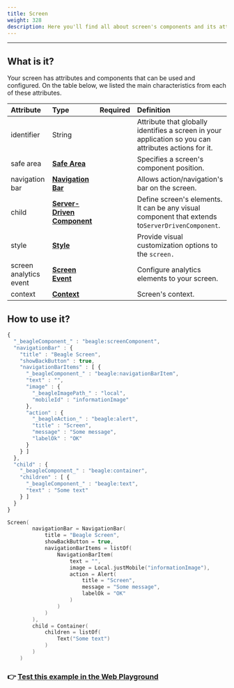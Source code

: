```yaml
---
title: Screen
weight: 328
description: Here you'll find all about screen's components and its attributes details.
---
```


---

## What is it?

Your screen has attributes and components that can be used and configured. On the table below, we listed the main characteristics from each of these attributes. 

| **Attribute** | **Type** | Required | **Definition** |
| :--- | :--- | :--- | :--- |
| identifier | String |  | Attribute that globally identifies a screen in your application so you can attributes actions for it. |
| safe area | [**Safe Area**](./#safe-area) |  | Specifies a screen's component position. |
| navigation bar | [**Navigation Bar**](./#navigation-bar) |  | Allows action/navigation's bar on the screen. |
| child | [**Server-Driven Component**](../components/) |  | Define screen's elements. It can be any visual component that extends to`ServerDrivenComponent`. |
| style | [**Style**](../widget.md#atributos-do-style) |  | Provide visual customization options to the `screen.` |
| screen analytics event | [**Screen Event**](../analytics.md#opcao-screenview) |  | Configure analytics elements to your screen. |
| context | [**Context**](../context.md) |  | Screen's context. |

## How to use it?



```javascript
{
  "_beagleComponent_" : "beagle:screenComponent",
  "navigationBar" : {
    "title" : "Beagle Screen",
    "showBackButton" : true,
    "navigationBarItems" : [ {
      "_beagleComponent_" : "beagle:navigationBarItem",
      "text" : "",
      "image" : {
        "_beagleImagePath_" : "local",
        "mobileId" : "informationImage"
      },
      "action" : {
        "_beagleAction_" : "beagle:alert",
        "title" : "Screen",
        "message" : "Some message",
        "labelOk" : "OK"
      }
    } ]
  },
  "child" : {
    "_beagleComponent_" : "beagle:container",
    "children" : [ {
      "_beagleComponent_" : "beagle:text",
      "text" : "Some text"
    } ]
  }
}
```



```kotlin
Screen(
        navigationBar = NavigationBar(
            title = "Beagle Screen",
            showBackButton = true,
            navigationBarItems = listOf(
                NavigationBarItem(
                    text = "",
                    image = Local.justMobile("informationImage"),
                    action = Alert(
                        title = "Screen",
                        message = "Some message",
                        labelOk = "OK"
                    )
                )
            )
        ),
        child = Container(
            children = listOf(
                Text("Some text")
            )
        )
    )
```



### 👉 [Test this example in the Web Playground](https://beagle-playground.netlify.app/)
